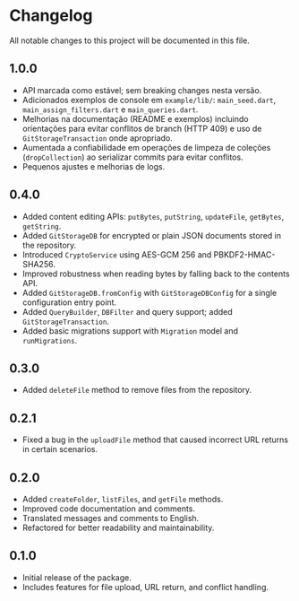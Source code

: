 # Changelog

All notable changes to this project will be documented in this file.

## 1.0.0
- API marcada como estável; sem breaking changes nesta versão.
- Adicionados exemplos de console em `example/lib/`: `main_seed.dart`, `main_assign_filters.dart` e `main_queries.dart`.
- Melhorias na documentação (README e exemplos) incluindo orientações para evitar conflitos de branch (HTTP 409) e uso de `GitStorageTransaction` onde apropriado.
- Aumentada a confiabilidade em operações de limpeza de coleções (`dropCollection`) ao serializar commits para evitar conflitos.
- Pequenos ajustes e melhorias de logs.

## 0.4.0
- Added content editing APIs: `putBytes`, `putString`, `updateFile`, `getBytes`, `getString`.
- Added `GitStorageDB` for encrypted or plain JSON documents stored in the repository.
- Introduced `CryptoService` using AES-GCM 256 and PBKDF2-HMAC-SHA256.
- Improved robustness when reading bytes by falling back to the contents API.
- Added `GitStorageDB.fromConfig` with `GitStorageDBConfig` for a single configuration entry point.
- Added `QueryBuilder`, `DBFilter` and query support; added `GitStorageTransaction`.
- Added basic migrations support with `Migration` model and `runMigrations`.

## 0.3.0
- Added `deleteFile` method to remove files from the repository.

## 0.2.1
- Fixed a bug in the `uploadFile` method that caused incorrect URL returns in certain scenarios.

## 0.2.0
- Added `createFolder`, `listFiles`, and `getFile` methods.
- Improved code documentation and comments.
- Translated messages and comments to English.
- Refactored for better readability and maintainability.

## 0.1.0
- Initial release of the package.
- Includes features for file upload, URL return, and conflict handling.

